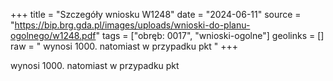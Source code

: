+++
title = "Szczegóły wniosku W1248"
date = "2024-06-11"
source = "https://bip.brg.gda.pl/images/uploads/wnioski-do-planu-ogolnego/w1248.pdf"
tags = ["obręb: 0017", "wnioski-ogolne"]
geolinks = []
raw = " wynosi 1000. natomiast w przypadku pkt "
+++

 wynosi 1000. natomiast w przypadku pkt 


